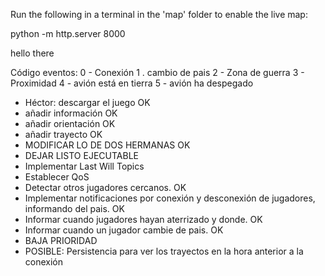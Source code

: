 Run the following in a terminal in the 'map' folder to enable the live map:

python -m http.server 8000

hello there

Código eventos:
0 - Conexión
1 . cambio de pais
2 - Zona de guerra
3 - Proximidad
4 - avión está en tierra
5 - avión ha despegado

- Héctor: descargar el juego OK
- añadir información OK
- añadir orientación OK
- añadir trayecto OK
- MODIFICAR LO DE DOS HERMANAS OK
- DEJAR LISTO EJECUTABLE
- Implementar Last Will Topics
- Establecer QoS
- Detectar otros jugadores cercanos. OK
- Implementar notificaciones por conexión y desconexión de jugadores, informando del pais. OK
- Informar cuando jugadores hayan aterrizado y donde. OK
- Informar cuando un jugador cambie de pais. OK
- BAJA PRIORIDAD
- POSIBLE: Persistencia para ver los trayectos en la hora anterior a la conexión 

